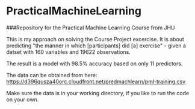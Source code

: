 # PracticalMachineLearning
###Repository for the Practical Machine Learning Course from JHU

This is my approach on solving the Course Project excercise. It is about predicting "the manner in which [participants] did [a] exercise" - given a datset with 160 variables and 19622 observations.

The result is a model with 98.5% accuracy based on only 11 predictors.

The data can be obtained from here: https://d396qusza40orc.cloudfront.net/predmachlearn/pml-training.csv

Make sure the data is in your working directory, if you like to run the code on your own.

